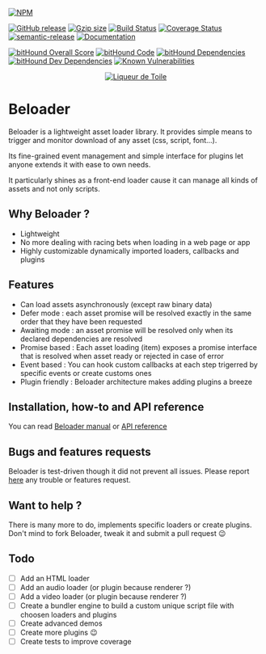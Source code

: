 [![NPM](https://nodei.co/npm/beloader.png?downloads=true&downloadRank=true&stars=true)](https://www.npmjs.com/package/beloader)

[![GitHub release](https://img.shields.io/github/release/beloader/beloader.svg)](https://github.com/beloader/beloader)
[![Gzip size](http://img.badgesize.io/https://cdn.jsdelivr.net/npm/beloader@latest?compression=gzip&style=flat-square)](https://cdn.jsdelivr.net/npm/beloader@latest)
[![Build Status](https://travis-ci.org/beloader/beloader.svg?branch=master)](https://travis-ci.org/beloader/beloader)
[![Coverage Status](https://coveralls.io/repos/github/beloader/beloader/badge.svg?branch=master)](https://coveralls.io/github/beloader/beloader?branch=master)
[![semantic-release](https://img.shields.io/badge/%20%20%F0%9F%93%A6%F0%9F%9A%80-semantic--release-e10079.svg)](https://github.com/semantic-release/semantic-release)
[![Documentation](https://beloader.github.io/beloader/badge.svg)](https://beloader.github.io/beloader/)

[![bitHound Overall Score](https://www.bithound.io/github/beloader/beloader/badges/score.svg)](https://www.bithound.io/github/beloader/beloader)
[![bitHound Code](https://www.bithound.io/github/beloader/beloader/badges/code.svg)](https://www.bithound.io/github/beloader/beloader)
[![bitHound Dependencies](https://www.bithound.io/github/beloader/beloader/badges/dependencies.svg)](https://www.bithound.io/github/beloader/beloader/master/dependencies/npm)
[![bitHound Dev Dependencies](https://www.bithound.io/github/beloader/beloader/badges/devDependencies.svg)](https://www.bithound.io/github/beloader/beloader/master/dependencies/npm)
[![Known Vulnerabilities](https://snyk.io/test/github/beloader/beloader/badge.svg?targetFile=package.json)](https://snyk.io/test/github/beloader/beloader?targetFile=package.json)

<p align="center"><a href="https://liqueurdetoile.com" target="\_blank"><img src="https://hosting.liqueurdetoile.com/logo_lqdt.png" alt="Liqueur de Toile"></a></p>

# Beloader
Beloader is a lightweight asset loader library. It provides simple means to trigger and monitor download of any asset (css, script, font...).

Its fine-grained event management and simple interface for plugins let anyone extends it with ease to own needs.

It particularly shines as a front-end loader cause it can manage all kinds of assets and not only scripts.

## Why Beloader ?
- Lightweight
- No more dealing with racing bets when loading in a web page or app
- Highly customizable dynamically imported loaders, callbacks and plugins

## Features
- Can load assets asynchronously (except raw binary data)
- Defer mode : each asset promise will be resolved exactly in the same order that they have been requested
- Awaiting mode : an asset promise will be resolved only when its declared dependencies are resolved
- Promise based : Each asset loading (item) exposes a promise interface that is resolved when asset ready or rejected in case of error
- Event based : You can hook custom callbacks at each step trigerred by specific events or create customs ones
- Plugin friendly : Beloader architecture makes adding plugins a breeze

## Installation, how-to and API reference
You can read [Beloader manual](https://beloader.github.io/beloader/manual/index.html) or [API reference](https://beloader.github.io/beloader/identifiers.html)

## Bugs and features requests
Beloader is test-driven though it did not prevent all issues. Please report [here](https://github.com/liqueurdetoile/beloader/issues) any trouble or features request.

## Want to help ?
There is many more to do, implements specific loaders or create plugins. Don't mind to fork Beloader, tweak it and submit a pull request :wink:

## Todo
- [ ] Add an HTML loader
- [ ] Add an audio loader (or plugin because renderer ?)
- [ ] Add a video loader (or plugin because renderer ?)
- [ ] Create a bundler engine to build a custom unique script file with choosen loaders and plugins
- [ ] Create advanced demos
- [ ] Create more plugins :wink:
- [ ] Create tests to improve coverage
